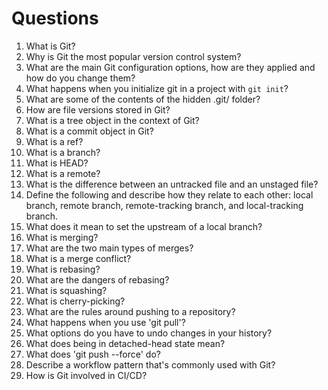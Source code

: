 # Questions

1. What is Git? 
2. Why is Git the most popular version control system?
3. What are the main Git configuration options, how are they applied and how do you change them?
4. What happens when you initialize git in a project with `git init`?
5. What are some of the contents of the hidden .git/ folder? 
6. How are file versions stored in Git?
7. What is a tree object in the context of Git?
8. What is a commit object in Git?
9. What is a ref?
10. What is a branch?
11. What is HEAD?
12. What is a remote?
13. What is the difference between an untracked file and an unstaged file?
14. Define the following and describe how they relate to each other: local branch, remote branch, remote-tracking branch, and local-tracking branch.
15. What does it mean to set the upstream of a local branch?
16. What is merging?
17. What are the two main types of merges?
18. What is a merge conflict?
19. What is rebasing?
20. What are the dangers of rebasing?
21. What is squashing?
22. What is cherry-picking?
23. What are the rules around pushing to a repository?
24. What happens when you use 'git pull'?
25. What options do you have to undo changes in your history?
26. What does being in detached-head state mean?
27. What does 'git push --force' do?
28. Describe a workflow pattern that's commonly used with Git?
29. How is Git involved in CI/CD?